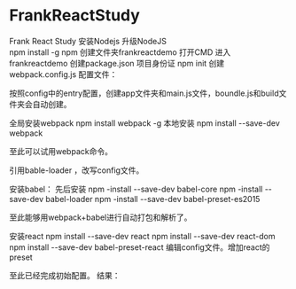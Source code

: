 # FrankReactStudy
Frank React Study
安装Nodejs
升级NodeJS   
npm install -g npm
创建文件夹frankreactdemo
打开CMD 进入frankreactdemo
创建package.json 项目身份证
npm init
创建webpack.config.js 配置文件：

按照config中的entry配置，创建app文件夹和main.js文件，boundle.js和build文件夹会自动创建。

全局安装webpack
npm install webpack -g
本地安装 npm install --save-dev webpack

至此可以试用webpack命令。


引用bable-loader ，改写config文件。


安装babel：
先后安装
npm -install --save-dev babel-core 
npm -install --save-dev babel-loader
npm -install --save-dev  babel-preset-es2015

至此能够用webpack+babel进行自动打包和解析了。

安装react
npm install --save-dev react
npm install --save-dev react-dom
npm install --save-dev babel-preset-react
编辑config文件。增加react的preset


至此已经完成初始配置。
结果：

